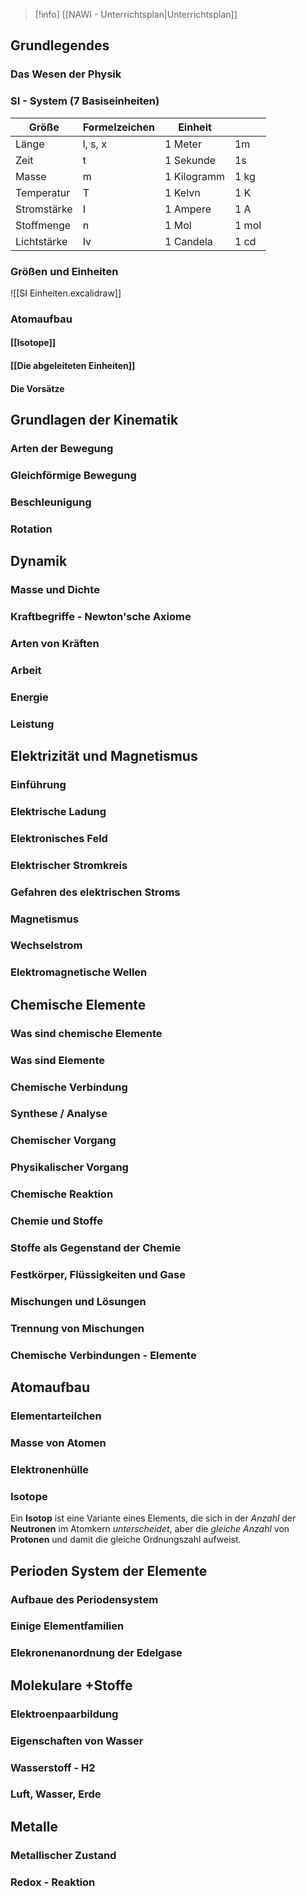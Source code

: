 >[!info] [[NAWI - Unterrichtsplan|Unterrichtsplan]]

## Grundlegendes
### Das Wesen der Physik 

### SI - System (7 Basiseinheiten)

| Größe       | Formelzeichen | Einheit     |       |
| ----------- | ------------- | ----------- | ----- |
| Länge       | l, s, x       | 1 Meter     | 1m    |
| Zeit        | t             | 1 Sekunde   | 1s    |
| Masse       | m             | 1 Kilogramm | 1 kg  |
| Temperatur  | T             | 1 Kelvn     | 1 K   |
| Stromstärke | I             | 1 Ampere    | 1 A   |
| Stoffmenge  | n             | 1 Mol       | 1 mol |
| Lichtstärke | Iv            | 1 Candela   | 1 cd  |
### Größen und Einheiten
![[SI Einheiten.excalidraw]]

### Atomaufbau
#### [[Isotope]]
#### [[Die abgeleiteten Einheiten]]
#### Die Vorsätze 

## Grundlagen der Kinematik
### Arten der Bewegung 
### Gleichförmige Bewegung 
### Beschleunigung 
### Rotation 

## Dynamik 
### Masse und Dichte 
### Kraftbegriffe - Newton'sche Axiome
### Arten von Kräften 
### Arbeit 
### Energie 
### Leistung 

## Elektrizität und Magnetismus
### Einführung 
### Elektrische Ladung 
### Elektronisches Feld 
### Elektrischer Stromkreis 
### Gefahren des elektrischen Stroms 
### Magnetismus 
### Wechselstrom 
### Elektromagnetische Wellen 


## Chemische Elemente 


### Was sind chemische Elemente
### Was sind Elemente
### Chemische Verbindung 
### Synthese / Analyse
### Chemischer Vorgang
### Physikalischer Vorgang 
### Chemische Reaktion
### Chemie und Stoffe
### Stoffe als Gegenstand der Chemie 
### Festkörper, Flüssigkeiten und Gase 
### Mischungen und Lösungen 
### Trennung von Mischungen 
### Chemische Verbindungen - Elemente 

## Atomaufbau

### Elementarteilchen

### Masse von Atomen

### Elektronenhülle

### Isotope
Ein **Isotop** ist eine Variante eines Elements, die sich in der *Anzahl* der **Neutronen** im Atomkern *unterscheidet*, aber die *gleiche Anzahl* von **Protonen** und damit die gleiche Ordnungszahl aufweist.

## Perioden System der Elemente 

### Aufbaue des Periodensystem

### Einige Elementfamilien

### Elekronenanordnung der Edelgase

## Molekulare +Stoffe

### Elektroenpaarbildung 
### Eigenschaften von Wasser 
### Wasserstoff - H2 
### Luft, Wasser, Erde 

## Metalle
### Metallischer Zustand 
### Redox - Reaktion 